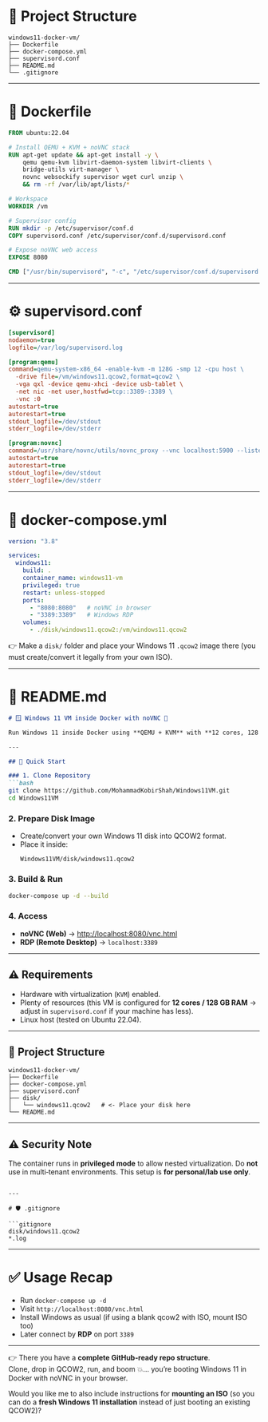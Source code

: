 # 📂 Project Structure

```
windows11-docker-vm/
├── Dockerfile
├── docker-compose.yml
├── supervisord.conf
├── README.md
└── .gitignore
```

---

# 🐳 **Dockerfile**

```dockerfile
FROM ubuntu:22.04

# Install QEMU + KVM + noVNC stack
RUN apt-get update && apt-get install -y \
    qemu qemu-kvm libvirt-daemon-system libvirt-clients \
    bridge-utils virt-manager \
    novnc websockify supervisor wget curl unzip \
    && rm -rf /var/lib/apt/lists/*

# Workspace
WORKDIR /vm

# Supervisor config
RUN mkdir -p /etc/supervisor/conf.d
COPY supervisord.conf /etc/supervisor/conf.d/supervisord.conf

# Expose noVNC web access
EXPOSE 8080

CMD ["/usr/bin/supervisord", "-c", "/etc/supervisor/conf.d/supervisord.conf"]
```

---

# ⚙️ **supervisord.conf**

```ini
[supervisord]
nodaemon=true
logfile=/var/log/supervisord.log

[program:qemu]
command=qemu-system-x86_64 -enable-kvm -m 128G -smp 12 -cpu host \
  -drive file=/vm/windows11.qcow2,format=qcow2 \
  -vga qxl -device qemu-xhci -device usb-tablet \
  -net nic -net user,hostfwd=tcp::3389-:3389 \
  -vnc :0
autostart=true
autorestart=true
stdout_logfile=/dev/stdout
stderr_logfile=/dev/stderr

[program:novnc]
command=/usr/share/novnc/utils/novnc_proxy --vnc localhost:5900 --listen 8080
autostart=true
autorestart=true
stdout_logfile=/dev/stdout
stderr_logfile=/dev/stderr
```

---

# 🐙 **docker-compose.yml**

```yaml
version: "3.8"

services:
  windows11:
    build: .
    container_name: windows11-vm
    privileged: true
    restart: unless-stopped
    ports:
      - "8080:8080"   # noVNC in browser
      - "3389:3389"   # Windows RDP
    volumes:
      - ./disk/windows11.qcow2:/vm/windows11.qcow2
```

👉 Make a `disk/` folder and place your Windows 11 `.qcow2` image there (you must create/convert it legally from your own ISO).

---

# 📝 **README.md**

```markdown
# 🪟 Windows 11 VM inside Docker with noVNC 🐳

Run Windows 11 inside Docker using **QEMU + KVM** with **12 cores, 128 GB RAM**, and browser access via **noVNC**.

---

## 🚀 Quick Start

### 1. Clone Repository
```bash
git clone https://github.com/MohammadKobirShah/Windows11VM.git
cd Windows11VM
```

### 2. Prepare Disk Image
- Create/convert your own Windows 11 disk into QCOW2 format.  
- Place it inside:  
  ```
  Windows11VM/disk/windows11.qcow2
  ```

### 3. Build & Run
```bash
docker-compose up -d --build
```

### 4. Access
- **noVNC (Web)** → [http://localhost:8080/vnc.html](http://localhost:8080/vnc.html)  
- **RDP (Remote Desktop)** → `localhost:3389`

---

## ⚠️ Requirements
- Hardware with virtualization (`KVM`) enabled.  
- Plenty of resources (this VM is configured for **12 cores / 128 GB RAM** → adjust in `supervisord.conf` if your machine has less).  
- Linux host (tested on Ubuntu 22.04).  

---

## 📂 Project Structure
```
windows11-docker-vm/
├── Dockerfile
├── docker-compose.yml
├── supervisord.conf
├── disk/
│   └── windows11.qcow2   # <- Place your disk here
└── README.md
```

---

## ⚠️ Security Note
The container runs in **privileged mode** to allow nested virtualization. Do **not** use in multi‑tenant environments. This setup is **for personal/lab use only**.
```

---

# 🛡️ .gitignore

```gitignore
disk/windows11.qcow2
*.log
```

---

# ✅ Usage Recap

- Run `docker-compose up -d`  
- Visit `http://localhost:8080/vnc.html`  
- Install Windows as usual (if using a blank qcow2 with ISO, mount ISO too)  
- Later connect by **RDP** on port `3389`  

---

👉 There you have a **complete GitHub‑ready repo structure**.  
Clone, drop in QCOW2, run, and boom 💥… you’re booting Windows 11 in Docker with noVNC in your browser.  

Would you like me to also include instructions for **mounting an ISO** (so you can do a **fresh Windows 11 installation** instead of just booting an existing QCOW2)?
